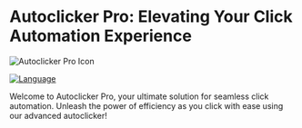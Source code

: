# Autoclicker Pro: Elevating Your Click Automation Experience

![Autoclicker Pro Icon](images/icon.ico)

[![Language](https://img.shields.io/badge/language-Python-blue)](https://www.python.org/)

Welcome to Autoclicker Pro, your ultimate solution for seamless click automation. Unleash the power of efficiency as you click with ease using our advanced autoclicker!
